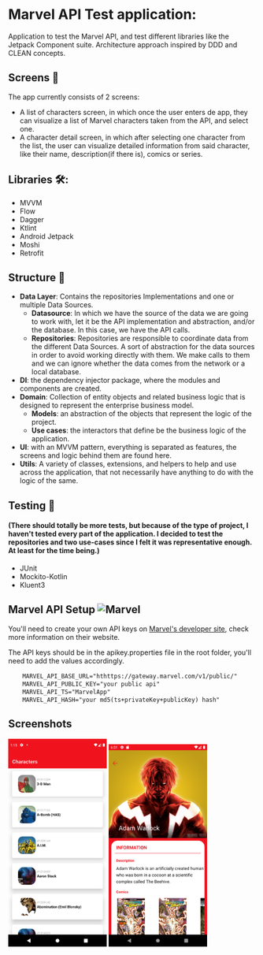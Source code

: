 
# Marvel API Test application:

Application to test the Marvel API, and test different libraries like the Jetpack Component suite.
Architecture approach inspired by DDD and CLEAN concepts.


## Screens 📱
The app currently consists of 2 screens:
- A list of characters screen, in which once the user enters de app, they can visualize a list of Marvel characters taken from the API, and select one.
- A character detail screen, in which after selecting one character from the list, the user can visualize detailed information from said character, like their name, description(if there is), comics or series.

## Libraries 🛠️:
 - MVVM
 - Flow
 - Dagger
 - Ktlint
 - Android Jetpack
 - Moshi
 - Retrofit

## Structure 🎨

- __Data Layer__: Contains the repositories Implementations and one or multiple Data Sources.
  - __Datasource__: In which we have the source of the data we are going to work with, let it be the API implementation and abstraction, and/or the database. In this case, we have the API calls.
   - __Repositories__: Repositories are responsible to coordinate data from the different Data Sources. A sort of abstraction for the data sources in order to avoid working directly with them. We make calls to them and we can ignore whether the data comes from the network or a local database.
- __DI__: the dependency injector package, where the modules and components are created.
- __Domain__: Collection of entity objects and related business logic that is designed to represent the enterprise business model.
  - __Models__: an abstraction of the objects that represent the logic of the project.
  -  __Use cases__: the interactors that define be the business logic of the application.
 - __UI__: with an MVVM pattern, everything is separated as features, the screens and logic behind them are found here.
- __Utils__: A variety of classes, extensions, and helpers to help and use across the application, that not necessarily have anything to do with the logic of the same.

## Testing 🧰
#### (There should totally be more tests, but because of the type of project, I haven't tested every part of the application. I decided to test the repositories and two use-cases since I felt it was representative enough. At least for the time being.)
- JUnit
- Mockito-Kotlin
- Kluent3


## Marvel API  Setup ![Marvel](https://cdn2.iconfinder.com/data/icons/avengers-filled/48/12_-_Spiderman_-_infinity_war_-_end_game_-_marvel_-_avengers_-_super_hero-32.png)

You'll need to create your own API keys on [Marvel's developer site](https://developer.marvel.com/documentation/getting_started), check more information on their website.

The API keys should be in the apikey.properties file in the root folder, you'll need to add the values accordingly.

        MARVEL_API_BASE_URL="hthttps://gateway.marvel.com/v1/public/"
        MARVEL_API_PUBLIC_KEY="your public api"
        MARVEL_API_TS="MarvelApp"
        MARVEL_API_HASH="your md5(ts+privateKey+publicKey) hash"



## Screenshots

<img src="./images/characters-list.png" width="200"> <img src="./images/character-detail.png" width="200">


